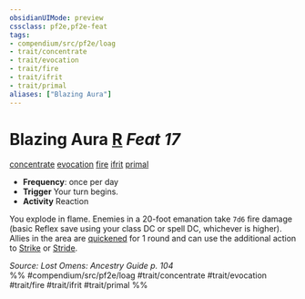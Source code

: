 ```yaml
---
obsidianUIMode: preview
cssclass: pf2e,pf2e-feat
tags:
- compendium/src/pf2e/loag
- trait/concentrate
- trait/evocation
- trait/fire
- trait/ifrit
- trait/primal
aliases: ["Blazing Aura"]
---
```

# Blazing Aura  [R](rules/core-rulebook/chapter-9-playing-the-game.md#Actions "Reaction") *Feat 17*  
[concentrate](rules/traits/concentrate.md)  [evocation](rules/traits/evocation.md)  [fire](rules/traits/fire.md)  [ifrit](rules/traits/ifrit-b2.md)  [primal](rules/traits/primal.md)  

- **Frequency**: once per day
- **Trigger** Your turn begins.
- **Activity** Reaction

You explode in flame. Enemies in a 20-foot emanation take `7d6` fire damage (basic Reflex save using your class DC or spell DC, whichever is higher). Allies in the area are [quickened](rules/conditions.md#Quickened) for 1 round and can use the additional action to [Strike](rules/actions/strike.md) or [Stride](rules/actions/stride.md).

*Source: Lost Omens: Ancestry Guide p. 104*  
%% #compendium/src/pf2e/loag #trait/concentrate #trait/evocation #trait/fire #trait/ifrit #trait/primal %%